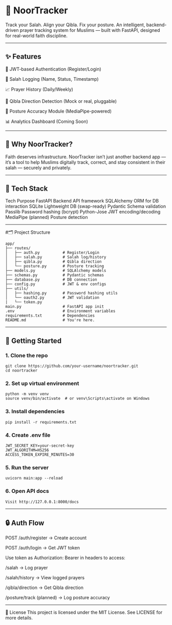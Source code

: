 # 🕌 NoorTracker
Track your Salah. Align your Qibla. Fix your posture.
An intelligent, backend-driven prayer tracking system for Muslims — built with FastAPI, designed for real-world faith discipline.

---

## ✨ Features

🔐 JWT-based Authentication (Register/Login)

🧎 Salah Logging (Name, Status, Timestamp)

📈 Prayer History (Daily/Weekly)

🕋 Qibla Direction Detection (Mock or real, pluggable)

🧍 Posture Accuracy Module (MediaPipe-powered)

📊 Analytics Dashboard (Coming Soon)

---

## 📌 Why NoorTracker?

Faith deserves infrastructure.
NoorTracker isn’t just another backend app — it’s a tool to help Muslims digitally track, correct, and stay consistent in their salah — securely and privately.

---

## 🧠 Tech Stack
Tech	Purpose
FastAPI	Backend API framework
SQLAlchemy	ORM for DB interaction
SQLite	Lightweight DB (swap-ready)
Pydantic	Schema validation
Passlib	Password hashing (bcrypt)
Python-Jose	JWT encoding/decoding
MediaPipe (planned)	Posture detection

---

#🗂️ Project Structure
```
app/
├── routes/
│   ├── auth.py          # Register/Login
│   ├── salah.py         # Salah log/history
│   ├── qibla.py         # Qibla direction
│   └── posture.py       # Posture tracking
├── models.py            # SQLAlchemy models
├── schemas.py           # Pydantic schemas
├── database.py          # DB connection
├── config.py            # JWT & env configs
├── utils/
│   ├── hashing.py       # Password hashing utils
│   └── oauth2.py        # JWT validation
|   └── token.py 
main.py                  # FastAPI app init
.env                     # Environment variables
requirements.txt         # Dependencies
README.md                # You're here.
```

---
## 🚀 Getting Started

### 1. Clone the repo
```
git clone https://github.com/your-username/noortracker.git
cd noortracker
```

### 2. Set up virtual environment
```
python -m venv venv
source venv/bin/activate  # or venv\Scripts\activate on Windows
```

### 3. Install dependencies
```
pip install -r requirements.txt
```

### 4. Create .env file
```
JWT_SECRET_KEY=your-secret-key
JWT_ALGORITHM=HS256
ACCESS_TOKEN_EXPIRE_MINUTES=30
```

### 5. Run the server
```
uvicorn main:app --reload
```

### 6. Open API docs
```
Visit http://127.0.0.1:8000/docs
```

---

## 🔒 Auth Flow
POST /auth/register → Create account

POST /auth/login → Get JWT token

Use token as Authorization: Bearer <token> in headers to access:

/salah → Log prayer

/salah/history → View logged prayers

/qibla/direction → Get Qibla direction

/posture/track (planned) → Log posture accuracy

---

📄 License
This project is licensed under the MIT License. See LICENSE for more details.
